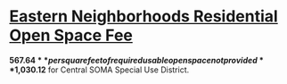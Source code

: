 # [Eastern Neighborhoods Residential Open Space Fee](http://library.amlegal.com/nxt/gateway.dll/California/planning/article4developmentimpactfeesandprojectr?f=templates$fn=default.htm$3.0$vid=amlegal:sanfrancisco_ca$anc=JD_427)

**$567.64** per square feet of required usable open space not provided
**$1,030.12** for Central SOMA Special Use District.
